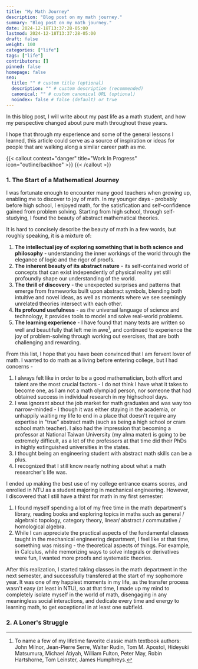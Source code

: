 ```yaml
---
title: "My Math Journey"
description: "Blog post on my math journey."
summary: "Blog post on my math journey."
date: 2024-12-18T13:37:28-05:00
lastmod: 2024-12-18T13:37:28-05:00
draft: false
weight: 100
categories: ["life"]
tags: ["life"]
contributors: []
pinned: false
homepage: false
seo:
  title: "" # custom title (optional)
  description: "" # custom description (recommended)
  canonical: "" # custom canonical URL (optional)
  noindex: false # false (default) or true
---
```


In this blog post, I will write about my past life as a math student, and how my perspective changed about pure math throughout these years.

I hope that through my experience and some of the general lessons I learned, this article could serve as a source of inspiration or ideas for people that are walking along a similar career path as me.

{{< callout context="danger" title="Work In Progress" icon="outline/backhoe" >}}
{{< /callout >}}

### 1. The Start of a Mathematical Journey

I was fortunate enough to encounter many good teachers when growing up, enabling me to discover to joy of math. In my younger days - probably before high school, I enjoyed math, for the satisfication and self-confidence gained from problem solving. Starting from high school, through self-studying, I found the beauty of abstract mathematical theories.

It is hard to concisely describe the beauty of math in a few words, but roughly speaking, it is a mixture of:

1. **The intellectual joy of exploring something that is both science and philosophy** - understanding the inner workings of the world through the elegance of logic and the rigor of proofs.
2. **The inherent beauty of its abstract nature** - its self-contained world of concepts that can exist independently of physical reality yet still profoundly shape our understanding of the world.
3. **The thrill of discovery** - the unexpected surprises and patterns that emerge from frameworks built upon abstract symbols, blending both intuitive and novel ideas, as well as moments where we see seemingly unrelated theories intersect with each other.
4. **Its profound usefulness** - as *the* universal language of science and technology, it provides tools to model and solve real-world problems.
5. **The learning experience** - I have found that many texts are written so well and beautifully that left me in awe[^1], and continued to experience the joy of problem-solving through working out exercises, that are both challenging and rewarding.

[^1]: To name a few of my lifetime favorite classic math textbook authors: John Milnor, Jean-Pierre Serre, Walter Rudin, Tom M. Apostol, Hideyuki Matsumura, Michael Atiyah, William Fulton, Peter May, Robin Hartshorne, Tom Leinster, James Humphreys.

From this list, I hope that you have been convinced that I am fervent lover of math. I wanted to do math as a living before entering college, but I had concerns -
1. I always felt like in order to be a good mathematician, both effort and talent are the most crucial factors - I do not think I have what it takes to become one, as I am not a math olympiad person, nor someone that had obtained success in individual research in my highschool days.
2. I was ignorant about the job market for math graduates and was way too narrow-minded - I though it was either staying in the academia, or unhappily waiting my life to end in a place that doesn't require any expertise in "true" abstract math (such as being a high school or cram school math teacher). I also had the impression that becoming a professor at National Taiwan University (my alma mater) is going to be extremely difficult, as a lot of the professors at that time did their PhDs in highly extinguished universities in the states.
3. I thought being an engineering student with abstract math skills can be a plus.
4. I recognized that I still know nearly nothing about what a math researcher's life was.

I ended up making the best use of my college entrance exams scores, and enrolled in NTU as a student majoring in mechanical engineering. However, I discovered that I still have a thirst for math in my first semester:
1. I found myself spending a lot of my free time in the math department's library, reading books and exploring topics in maths such as general / algebraic topology, category theory, linear/ abstract / commutative / homological algebra.
2. While I can appreciate the practical aspects of the fundamental classes taught in the mechanical engineering department, I feel like at that time, something was missing - the theoretical aspects of things. For example, in Calculus, while memorizing ways to solve integrals or derivatives were fun, I wanted more proofs and systematic theories.

After this realization, I started taking classes in the math department in the next semester, and successfully transfered at the start of my sophomore year. It was one of my happiest moments in my life, as the transfer process wasn't easy (at least in NTU), so at that time, I made up my mind to completely isolate myself in the world of math, disengaging in any meaningless social interactions, and dedicate every time and energy to learning math, to get exceptional in at least one subfield. 

### 2. A Loner's Struggle


